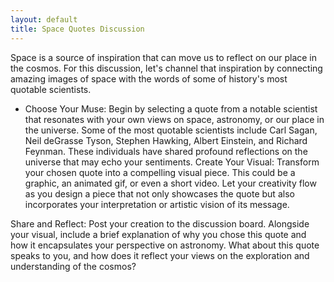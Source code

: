 ```yaml
---
layout: default
title: Space Quotes Discussion
---
```


Space is a source of inspiration that can move us to reflect on our place in the cosmos. For this discussion, let's channel that inspiration by connecting amazing images of space with the words of some of history's most quotable scientists.

- Choose Your Muse: Begin by selecting a quote from a notable scientist that resonates with your own views on space, astronomy, or our place in the universe. Some of the most quotable scientists include Carl Sagan, Neil deGrasse Tyson, Stephen Hawking, Albert Einstein, and Richard Feynman. These individuals have shared profound reflections on the universe that may echo your sentiments.
Create Your Visual: Transform your chosen quote into a compelling visual piece. This could be a graphic, an animated gif, or even a short video. Let your creativity flow as you design a piece that not only showcases the quote but also incorporates your interpretation or artistic vision of its message.

Share and Reflect: Post your creation to the discussion board. Alongside your visual, include a brief explanation of why you chose this quote and how it encapsulates your perspective on astronomy. What about this quote speaks to you, and how does it reflect your views on the exploration and understanding of the cosmos?

